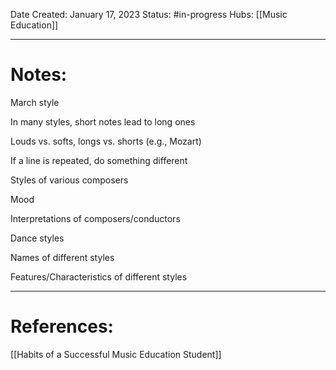 Date Created: January 17, 2023
Status: #in-progress 
Hubs: [[Music Education]]

--- 
# Notes:

March style

In many styles, short notes lead to long ones

Louds vs. softs, longs vs. shorts (e.g., Mozart)

If a line is repeated, do something different

Styles of various composers

Mood

Interpretations of composers/conductors

Dance styles

Names of different styles

Features/Characteristics of different styles

---
# References:

[[Habits of a Successful Music Education Student]]